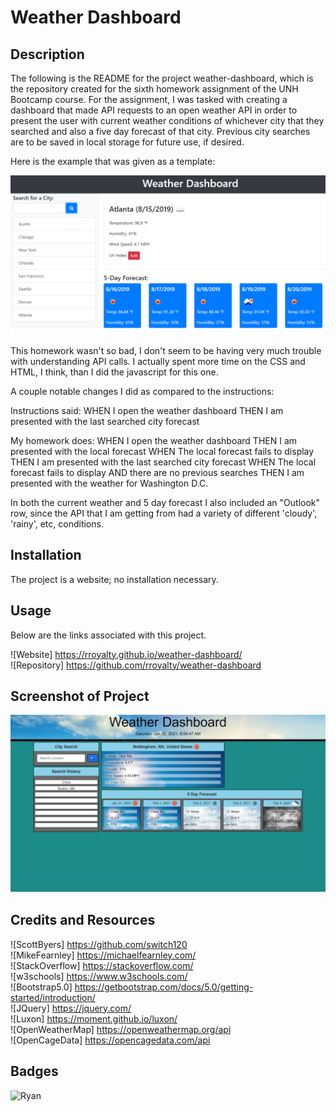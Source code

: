 # Weather Dashboard

## Description 

The following is the README for the project weather-dashboard, which is the repository created for the sixth homework assignment of the UNH Bootcamp course. For the assignment, I was tasked with creating a dashboard that made API requests to an open weather API in order to present the user with current weather conditions of whichever city that they searched and also a five day forecast of that city. Previous city searches are to be saved in local storage for future use, if desired.  

Here is the example that was given as a template:  

![Example given:](https://github.com/rroyalty/weather-dashboard/blob/main/assets/images/examples/06-server-side-apis-homework-demo.png)  

This homework wasn't so bad, I don't seem to be having very much trouble with understanding API calls. I actually spent more time on the CSS and HTML, I think, than I did the javascript for this one.

A couple notable changes I did as compared to the instructions:

Instructions said:
WHEN I open the weather dashboard
THEN I am presented with the last searched city forecast

My homework does:
WHEN I open the weather dashboard
THEN I am presented with the local forecast
WHEN The local forecast fails to display
THEN I am presented with the last searched city forecast
WHEN The local forecast fails to display AND there are no previous searches
THEN I am presented with the weather for Washington D.C.


In both the current weather and 5 day forecast I also included an "Outlook" row, since the API that I am getting from had a variety of different 'cloudy', 'rainy', etc, conditions.

## Installation

The project is a website; no installation necessary.

## Usage 

Below are the links associated with this project.  

![Website] https://rroyalty.github.io/weather-dashboard/  
![Repository] https://github.com/rroyalty/weather-dashboard  

## Screenshot of Project

![Dashboard:](https://github.com/rroyalty/weather-dashboard/blob/main/assets/images/examples/weather-screenshot.jpg)

## Credits and Resources

![ScottByers] https://github.com/switch120  
![MikeFearnley] https://michaelfearnley.com/  
![StackOverflow] https://stackoverflow.com/  
![w3schools] https://www.w3schools.com/  
![Bootstrap5.0] https://getbootstrap.com/docs/5.0/getting-started/introduction/  
![JQuery] https://jquery.com/  
![Luxon] https://moment.github.io/luxon/  
![OpenWeatherMap] https://openweathermap.org/api  
![OpenCageData] https://opencagedata.com/api  

## Badges

![Ryan](https://img.shields.io/badge/Ryan's%20Badge-Hello-green)
